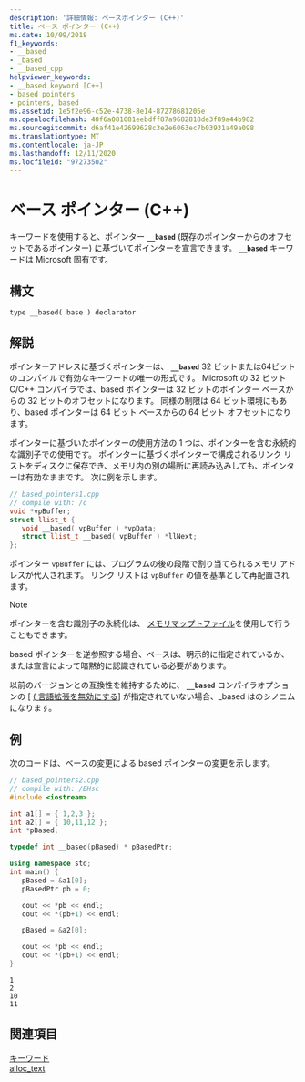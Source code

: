```yaml
---
description: '詳細情報: ベースポインター (C++)'
title: ベース ポインター (C++)
ms.date: 10/09/2018
f1_keywords:
- __based
- _based
- __based_cpp
helpviewer_keywords:
- __based keyword [C++]
- based pointers
- pointers, based
ms.assetid: 1e5f2e96-c52e-4738-8e14-87278681205e
ms.openlocfilehash: 40f6a081081eebdff87a9682818de3f89a44b982
ms.sourcegitcommit: d6af41e42699628c3e2e6063ec7b03931a49a098
ms.translationtype: MT
ms.contentlocale: ja-JP
ms.lasthandoff: 12/11/2020
ms.locfileid: "97273502"
---
```

# <a name="based-pointers-c"></a>ベース ポインター (C++)

キーワードを使用すると、ポインター **`__based`** (既存のポインターからのオフセットであるポインター) に基づいてポインターを宣言できます。 **`__based`** キーワードは Microsoft 固有です。

## <a name="syntax"></a>構文

```
type __based( base ) declarator
```

## <a name="remarks"></a>解説

ポインターアドレスに基づくポインターは、 **`__based`** 32 ビットまたは64ビットのコンパイルで有効なキーワードの唯一の形式です。 Microsoft の 32 ビット C/C++ コンパイラでは、based ポインターは 32 ビットのポインター ベースからの 32 ビットのオフセットになります。 同様の制限は 64 ビット環境にもあり、based ポインターは 64 ビット ベースからの 64 ビット オフセットになります。

ポインターに基づいたポインターの使用方法の 1 つは、ポインターを含む永続的な識別子での使用です。 ポインターに基づくポインターで構成されるリンク リストをディスクに保存でき、メモリ内の別の場所に再読み込みしても、ポインターは有効なままです。 次に例を示します。

```cpp
// based_pointers1.cpp
// compile with: /c
void *vpBuffer;
struct llist_t {
   void __based( vpBuffer ) *vpData;
   struct llist_t __based( vpBuffer ) *llNext;
};
```

ポインター `vpBuffer` には、プログラムの後の段階で割り当てられるメモリ アドレスが代入されます。 リンク リストは `vpBuffer` の値を基準として再配置されます。

> [!NOTE]
> ポインターを含む識別子の永続化は、 [メモリマップトファイル](/windows/win32/Memory/file-mapping)を使用して行うこともできます。

based ポインターを逆参照する場合、ベースは、明示的に指定されているか、または宣言によって暗黙的に認識されている必要があります。

以前のバージョンとの互換性を維持するために、 **`__based`** コンパイラオプションの [ [ \( 言語拡張を無効にする](../build/reference/za-ze-disable-language-extensions.md)] が指定されていない場合、_based はのシノニムになります。

## <a name="example"></a>例

次のコードは、ベースの変更による based ポインターの変更を示します。

```cpp
// based_pointers2.cpp
// compile with: /EHsc
#include <iostream>

int a1[] = { 1,2,3 };
int a2[] = { 10,11,12 };
int *pBased;

typedef int __based(pBased) * pBasedPtr;

using namespace std;
int main() {
   pBased = &a1[0];
   pBasedPtr pb = 0;

   cout << *pb << endl;
   cout << *(pb+1) << endl;

   pBased = &a2[0];

   cout << *pb << endl;
   cout << *(pb+1) << endl;
}
```

```Output
1
2
10
11
```

## <a name="see-also"></a>関連項目

[キーワード](../cpp/keywords-cpp.md)<br/>
[alloc_text](../preprocessor/alloc-text.md)
